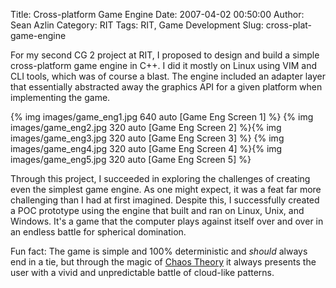 Title: Cross-platform Game Engine
Date: 2007-04-02 00:50:00
Author: Sean Azlin
Category: RIT
Tags: RIT, Game Development
Slug: cross-plat-game-engine

For my second CG 2 project at RIT, I proposed to design and build a simple cross-platform game engine in C++. I did it mostly on Linux using VIM and CLI tools, which was of course a blast. The engine included an adapter layer that essentially abstracted away the graphics API for a given platform when implementing the game.

{% img images/game_eng1.jpg 640 auto [Game Eng Screen 1] %}
{% img images/game_eng2.jpg 320 auto [Game Eng Screen 2] %}{% img images/game_eng3.jpg 320 auto [Game Eng Screen 3] %}
{% img images/game_eng4.jpg 320 auto [Game Eng Screen 4] %}{% img images/game_eng5.jpg 320 auto [Game Eng Screen 5] %}

Through this project, I succeeded in exploring the challenges of creating even the simplest game engine. As one might expect, it was a feat far more challenging than I had at first imagined. Despite this, I successfully created a POC prototype using the engine that built and ran on Linux, Unix, and Windows. It's a game that the computer plays against itself over and over in an endless battle for spherical domination.

Fun fact: The game is simple and 100% deterministic and *should* always end in a tie, but through the magic of [Chaos Theory][] it always presents the user with a vivid and unpredictable battle of cloud-like patterns.

[Chaos Theory]: http://en.wikipedia.org/wiki/Chaos_theory
